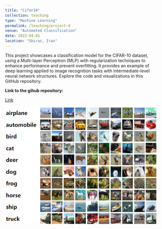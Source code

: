 ```yaml
---
title: "Cifar10"
collection: teaching
type: "Machine Learning"
permalink: /teaching/project-4
venue: "Automated Classification"
date: 2022-04-01
location: "Shiraz, Iran"
---
```


This project showcases a classification model for the CIFAR-10 dataset, using a Multi-layer Perceptron (MLP) with regularization techniques to enhance performance and prevent overfitting. It provides an example of deep learning applied to image recognition tasks with intermediate-level neural network structures. Explore the code and visualizations in this GitHub repository.

**Link to the gihub repository:**

[Link](https://github.com/PouyaSonej/Cifar10.git)

![images](/images/Project4.png)
